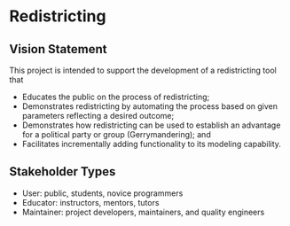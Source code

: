 
# Redistricting

## Vision Statement

This project is intended to support the development of a redistricting tool that
- Educates the public on the process of redistricting;
- Demonstrates redistricting by automating the process based on given parameters reflecting a desired outcome; 
- Demonstrates how redistricting can be used to establish an advantage for a political party or group (Gerrymandering); and
- Facilitates incrementally adding functionality to its modeling capability.


## Stakeholder Types

- User: public, students, novice programmers
- Educator: instructors, mentors, tutors
- Maintainer: project developers, maintainers, and quality engineers
